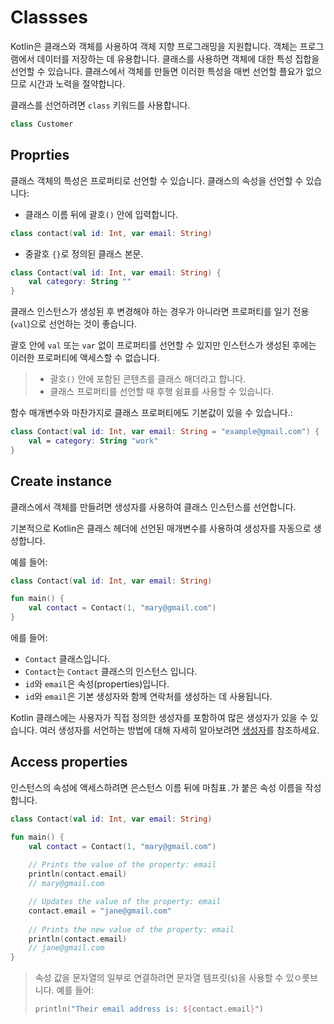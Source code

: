 # Classses

Kotlin은 클래스와 객체를 사용하여 객체 지향 프로그래밍을 지원합니다. 객체는 프로그램에서 데이터를 저장하는 데 유용합니다. 클래스를 사용하면 객체에 대한 특성 집합을 선언할 수 있습니다. 클래스에서 객체를 만들면 이러한 특성을 매번 선언할 플요가 없으므로 시간과 노력을 절약합니다.

클래스를 선언하려면 `class` 키워드를 사용합니다.

```kotlin
class Customer
```

## Proprties

클래스 객체의 특성은 프로퍼티로 선언할 수 있습니다. 클래스의 속성을 선언할 수 있습니다:

- 클래스 이름 뒤에 괄호`()` 안에 입력합니다.

```kotlin
class contact(val id: Int, var email: String)
```

- 중괄호 `{}`로 정의된 클래스 본문.
```kotlin
class Contact(val id: Int, var email: String) {
	val category: String ""
}
```

클래스 인스턴스가 생성된 후 변경해야 하는 경우가 아니라면 프로퍼티를 일기 전용(`val`)으로 선언하는 것이 좋습니다.

괄호 안에 `val` 또는 `var` 없이 프로퍼티를 선언할 수 있지만 인스턴스가 생성된 후에는 이러한 프로퍼티에 액세스할 수 없습니다.

> - 괄호`()` 안에 포함된 콘텐츠를 클래스 해더라고 합니다.
> - 클래스 프로퍼티를 선언할 때 후행 쉼표를 사용할 수 있습니다.

함수 매개변수와 마찬가지로 클래스 프로퍼티에도 기본값이 있을 수 있습니다.:

```Kotlin
class Contact(val id: Int, var email: String = "example@gmail.com") {
	val = category: String "work"
}
```

## Create instance

클래스에서 객체를 만들려면 생성자를 사용하여 클래스 인스턴스를 선언합니다.

기본적으로 Kotlin은 클래스 헤더에 선언된 매개변수를 사용하여 생성자를 자동으로 생성합니다.

예를 들어: 
```kotlin
class Contact(val id: Int, var email: String)

fun main() {
    val contact = Contact(1, "mary@gmail.com")
}
```

에를 들어:
- `Contact` 클래스입니다.
- `Contact`는 `Contact` 클래스의 인스턴스 입니다.
- `id`와 `email`은 속성(properties)입니다.
- `id`와 `email`은 기본 생성자와 함께 연락처를 생성하는 데 사용됩니다.

Kotlin 클래스에는 사용자가 직접 정의한 생성자를 포함하여 많은 생성자가 있을 수 있습니다. 여러 생성자를 서언하는 방법에 대해 자세히 알아보려면 [생성자](https://kotlinlang.org/docs/classes.html#constructors)를 참조하세요.

## Access properties

인스턴스의 속성에 액세스하려면 은스턴스 이름 뒤에 마침표`.`가 붙은 속성 이름을 작성합니다.

```kotlin
class Contact(val id: Int, var email: String)

fun main() {
    val contact = Contact(1, "mary@gmail.com")
    
    // Prints the value of the property: email
    println(contact.email)           
    // mary@gmail.com

    // Updates the value of the property: email
    contact.email = "jane@gmail.com"
    
    // Prints the new value of the property: email
    println(contact.email)           
    // jane@gmail.com
}
```
> 속성 값을 문자열의 일부로 연결하려면 문자열 템프릿(`$`)을 사용할 수 있ㅇ릇브니다. 예를 들어:
> ```Kotlin
> println("Their email address is: ${contact.email}")
> ```

